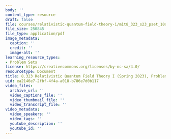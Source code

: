 ```yaml
---
body: ''
content_type: resource
draft: false
file: courses/relativistic-quantum-field-theory-i/mit8_323_s23_pset_10sol.pdf
file_size: 250845
file_type: application/pdf
image_metadata:
  caption: ''
  credit: ''
  image-alt: ''
learning_resource_types:
- Problem Sets
license: https://creativecommons.org/licenses/by-nc-sa/4.0/
resourcetype: Document
title: 8.323 Relativistic Quantum Field Theory I (Spring 2023), Problem Set 10 Solutions
uid: ea2146e7-2fbf-4f4a-a018-b786e7d0b117
video_files:
  archive_url: ''
  video_captions_file: ''
  video_thumbnail_file: ''
  video_transcript_file: ''
video_metadata:
  video_speakers: ''
  video_tags: ''
  youtube_description: ''
  youtube_id: ''
---
```

